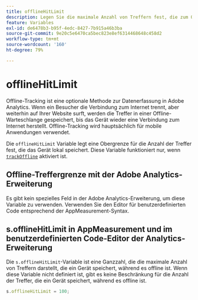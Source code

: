 ```yaml
---
title: offlineHitLimit
description: Legen Sie die maximale Anzahl von Treffern fest, die zum Offline-Tracking in die Warteschlange gestellt werden sollen.
feature: Variables
exl-id: de6478b3-b95f-4edc-8427-7b915a46b3ba
source-git-commit: 9e20c5e6470ca5bec823e8ef6314468648c458d2
workflow-type: tm+mt
source-wordcount: '160'
ht-degree: 79%

---
```


# offlineHitLimit

Offline-Tracking ist eine optionale Methode zur Datenerfassung in Adobe Analytics. Wenn ein Besucher die Verbindung zum Internet trennt, aber weiterhin auf Ihrer Website surft, werden die Treffer in einer Offline-Warteschlange gespeichert, bis das Gerät wieder eine Verbindung zum Internet herstellt. Offline-Tracking wird hauptsächlich für mobile Anwendungen verwendet.

Die `offlineHitLimit` Variable legt eine Obergrenze für die Anzahl der Treffer fest, die das Gerät lokal speichert. Diese Variable funktioniert nur, wenn [`trackOffline`](trackoffline.md) aktiviert ist.

## Offline-Treffergrenze mit der Adobe Analytics-Erweiterung

Es gibt kein spezielles Feld in der Adobe Analytics-Erweiterung, um diese Variable zu verwenden. Verwenden Sie den Editor für benutzerdefinierten Code entsprechend der AppMeasurement-Syntax.

## s.offlineHitLimit in AppMeasurement und im benutzerdefinierten Code-Editor der Analytics-Erweiterung

Die `s.offlineHitLimit`-Variable ist eine Ganzzahl, die die maximale Anzahl von Treffern darstellt, die ein Gerät speichert, während es offline ist. Wenn diese Variable nicht definiert ist, gibt es keine Beschränkung für die Anzahl der Treffer, die ein Gerät speichert, während es offline ist.

```js
s.offlineHitLimit = 100;
```
